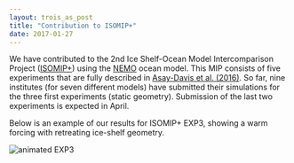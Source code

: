 ```yaml
---
layout: trois_as_post
title: "Contribution to ISOMIP+"
date: 2017-01-27
---
```


We have contributed to the 2nd Ice Shelf-Ocean Model Intercomparison Project ([ISOMIP+][1]) using the [NEMO][2] ocean model. This MIP consists of five experiments that are fully described in [Asay-Davis et al. (2016)][3]. So far, nine institutes (for seven different models) have submitted  their simulations for the three first experiments (static geometry). Submission of the last two experiments is expected in April.

Below is an example of our results for ISOMIP+ EXP3, showing a warm forcing with retreating ice-shelf geometry.

![animated EXP3]({{site.url}}projects_dir/img/movie_temperatureXZ_Ocean3_COM.gif)

[1]: http://www.climate-cryosphere.org/activities/targeted/153-misomip/1413-isomip-plus
[2]: http://www.nemo-ocean.eu
[3]: http://www.geosci-model-dev.net/9/2471/2016/gmd-9-2471-2016.html
